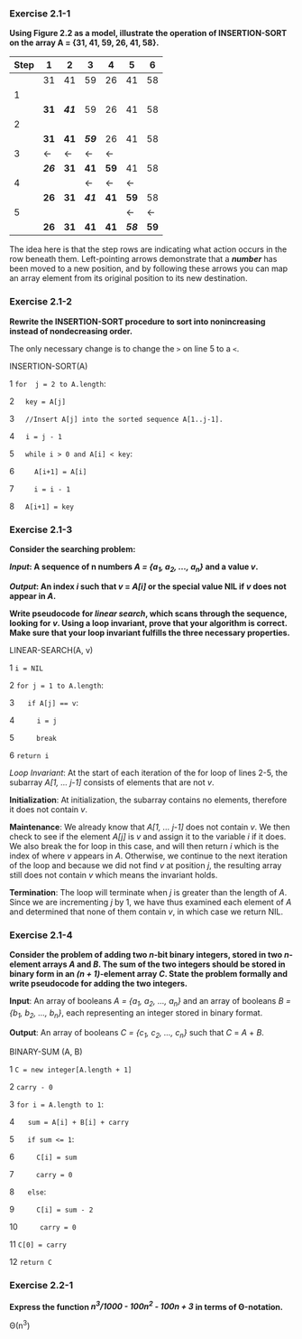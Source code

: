 ### Exercise 2.1-1
**Using Figure 2.2 as a model, illustrate the operation of INSERTION-SORT on the array A = {31, 41, 59, 26, 41, 58}.**

| Step | 1 | 2| 3 | 4 | 5 | 6
| - | - | - | - | - | - | - |
|   | 31 | 41 | 59 | 26 | 41 | 58 |
| 1 | | | | | | | 
|   | **31** | ***41*** | 59 | 26 | 41 | 58 |
| 2 | | | | | | |
|   | **31** | **41** | ***59*** | 26 | 41 | 58 |
| 3 | ← | ← | ← | ← | | | 
|   | ***26*** | **31** | **41** | **59**  | 41 | 58 |
| 4 |  |  | ← | ← | ← | | 
|   | **26** | **31** | ***41*** | **41** | **59** | 58|
| 5 | | | | | ← | ← |
|   | **26** | **31** | **41** | **41** | ***58*** | **59**|

The idea here is that the step rows are indicating what action occurs in the row beneath them. Left-pointing arrows demonstrate that a ***number*** has been moved to a new position, and by following these arrows you can map an array element from its original position to its new destination.

### Exercise 2.1-2
**Rewrite the INSERTION-SORT procedure to sort into nonincreasing instead of nondecreasing order.**

The only necessary change is to change the `>` on line 5 to a `<`.

INSERTION-SORT(A)

1 `for  j = 2 to A.length`:

2 &nbsp;&nbsp;&nbsp;&nbsp;`key = A[j]`

3 &nbsp;&nbsp;&nbsp;&nbsp;`//Insert A[j] into the sorted sequence A[1..j-1].`

4 &nbsp;&nbsp;&nbsp;&nbsp;`i = j - 1`

5 &nbsp;&nbsp;&nbsp;&nbsp;`while i > 0 and A[i] < key`:

6 &nbsp;&nbsp;&nbsp;&nbsp;&nbsp;&nbsp;&nbsp;&nbsp;`A[i+1] = A[i]`

7 &nbsp;&nbsp;&nbsp;&nbsp;&nbsp;&nbsp;&nbsp;&nbsp;`i = i - 1`

8 &nbsp;&nbsp;&nbsp;&nbsp;`A[i+1] = key`

### Exercise 2.1-3
**Consider the searching problem:**

***Input*: A sequence of n numbers *A = {a<sub>1</sub>, a<sub>2</sub>, ..., a<sub>n</sub>}* and a value *v*.**

***Output*: An index *i* such that *v* = *A[i]* or the special value NIL if *v* does not appear in *A*.**

**Write pseudocode for *linear search*, which scans through the sequence, looking for *v*. Using a loop invariant, prove that your algorithm is correct. Make sure that your loop invariant fulfills the three necessary properties.**

LINEAR-SEARCH(A, v)

1 `i = NIL`

2 `for j = 1 to A.length`:

3 &nbsp;&nbsp;&nbsp;&nbsp; `if A[j] == v`:

4 &nbsp;&nbsp;&nbsp;&nbsp;&nbsp;&nbsp;&nbsp;&nbsp; `i = j`

5 &nbsp;&nbsp;&nbsp;&nbsp;&nbsp;&nbsp;&nbsp;&nbsp; `break`

6 `return i`

*Loop Invariant*: At the start of each iteration of the for loop of lines 2-5, the subarray *A[1, ... j-1]* consists of elements that are not *v*.

**Initialization**: At initialization, the subarray contains no elements, therefore it does not contain *v*.

**Maintenance**: We already know that *A[1, ... j-1]* does not contain *v*. We then check to see if the element *A[j]* is *v* and assign it to the variable *i* if it does. We also break the for loop in this case, and will then return *i* which is the index of where *v* appears in *A*. Otherwise, we continue to the next iteration of the loop and because we did not find *v* at position *j*, the resulting array still does not contain *v* which means the invariant holds.

**Termination**: The loop will terminate when *j* is greater than the length of *A*. Since we are incrementing *j* by 1, we have thus examined each element of *A* and determined that none of them contain *v*, in which case we return NIL.

### Exercise 2.1-4
**Consider the problem of adding two *n*-bit binary integers, stored in two *n*-element arrays *A* and *B*. The sum of the two integers should be stored in binary form in an *(n + 1)*-element array *C*. State the problem formally and write pseudocode for adding the two integers.**

**Input**: An array of booleans *A = {a<sub>1</sub>, a<sub>2</sub>, ..., a<sub>n</sub>}* and an array of booleans *B = {b<sub>1</sub>, b<sub>2</sub>, ..., b<sub>n</sub>}*, each representing an integer stored in binary format.

**Output**: An array of booleans *C = {c<sub>1</sub>, c<sub>2</sub>, ..., c<sub>n</sub>}* such that *C* = *A* + *B*.

BINARY-SUM (A, B)

1 `C = new integer[A.length + 1]`

2 `carry - 0`

3 `for i = A.length to 1`:

4 &nbsp;&nbsp;&nbsp;&nbsp; `sum = A[i] + B[i] + carry`

5 &nbsp;&nbsp;&nbsp;&nbsp; `if sum <= 1`:

6 &nbsp;&nbsp;&nbsp;&nbsp;&nbsp;&nbsp;&nbsp;&nbsp; `C[i] = sum`

7 &nbsp;&nbsp;&nbsp;&nbsp;&nbsp;&nbsp;&nbsp;&nbsp; `carry = 0`

8 &nbsp;&nbsp;&nbsp;&nbsp; `else`:

9 &nbsp;&nbsp;&nbsp;&nbsp;&nbsp;&nbsp;&nbsp;&nbsp; `C[i] = sum - 2`

10 &nbsp;&nbsp;&nbsp;&nbsp;&nbsp;&nbsp;&nbsp;&nbsp; `carry = 0`

11 `C[0] = carry`

12 `return C`

### Exercise 2.2-1
**Express the function *n<sup>3</sup>/1000 - 100n<sup>2</sup> - 100n + 3* in terms of  Θ-notation.**

Θ(n<sup>3</sup>)